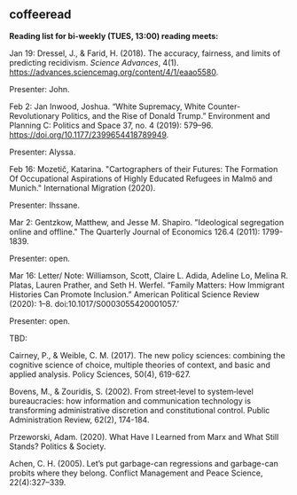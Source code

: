 ## coffeeread

**Reading list for bi-weekly (TUES, 13:00) reading meets:**

Jan 19: Dressel, J., & Farid, H. (2018). The accuracy, fairness, and limits of predicting recidivism. _Science Advances_, 4(1). https://advances.sciencemag.org/content/4/1/eaao5580.

Presenter: John.

Feb 2: Jan Inwood, Joshua. “White Supremacy, White Counter-Revolutionary Politics, and the Rise of Donald Trump.” Environment and Planning C: Politics and Space 37, no. 4 (2019): 579–96. https://doi.org/10.1177/2399654418789949.

Presenter: Alyssa.  

Feb 16: Mozetič, Katarina. "Cartographers of their Futures: The Formation Of Occupational Aspirations of Highly Educated Refugees in Malmö and Munich." International Migration (2020).

Presenter: Ihssane.

Mar 2: Gentzkow, Matthew, and Jesse M. Shapiro. "Ideological segregation online and offline." The Quarterly Journal of Economics 126.4 (2011): 1799-1839.

Presenter: open. 

Mar 16: Letter/ Note: Williamson, Scott, Claire L. Adida, Adeline Lo, Melina R. Platas, Lauren Prather, and Seth H. Werfel. “Family Matters: How Immigrant Histories Can Promote Inclusion.” American Political Science Review (2020): 1–8. doi:10.1017/S0003055420001057.’

Presenter: open. 


TBD:

Cairney, P., & Weible, C. M. (2017). The new policy sciences: combining the cognitive science of choice, multiple theories of context, and basic and applied analysis. Policy Sciences, 50(4), 619-627. 

Bovens, M., & Zouridis, S. (2002). From street‐level to system‐level bureaucracies: how information and communication technology is transforming administrative discretion and constitutional control. Public Administration Review, 62(2), 174-184.

Przeworski, Adam. (2020). What Have I Learned from Marx and What Still Stands? Politics & Society.

Achen, C. H. (2005). Let’s put garbage-can regressions and garbage-can probits where they belong. Conflict Management and Peace Science, 22(4):327–339.
